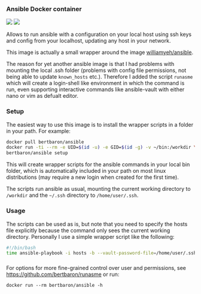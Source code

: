 ### Ansible Docker container

[![](https://images.microbadger.com/badges/version/bertbaron/ansible.svg)](http://microbadger.com/images/bertbaron/ansible "Get your own version badge on microbadger.com") [![](https://images.microbadger.com/badges/image/bertbaron/ansible.svg)](http://microbadger.com/images/bertbaron/ansible "Get your own image badge on microbadger.com")

Allows to run ansible with a configuration on your local host using ssh keys and config
from your localhost, updating any host in your network.

This image is actually a small wrapper around the image [williamyeh/ansible](https://hub.docker.com/r/williamyeh/ansible/).

The reason for yet another ansible image is that I had problems with mounting the local .ssh folder
(problems with config file permissions, not being able to update `known_hosts` etc.). Therefore I added
the script `runasme` which will create a login-shell like environment in which the command is run, even supporting
interactive commands like ansible-vault with either nano or vim as defualt editor.

### Setup

The easiest way to use this image is to install the wrapper scripts in a folder in your path. For example:

```bash
docker pull bertbaron/ansible
docker run -ti --rm -e UID=$(id -u) -e GID=$(id -g) -v ~/bin:/workdir \
bertbaron/ansible setup
```

This will create wrapper scripts for the ansible commands in your local bin folder, which is automatically included in
your path on most linux distributions (may require a new login when created for the first time).

The scripts run ansible as usual, mounting the current working directory to ```/workdir``` and the ```~/.ssh```
directory to ```/home/user/.ssh```.


### Usage

The scripts can be used as is, but note that you need to specify the hosts file explicitly because the command only sees
the current working directory. Personally I use a simple wrapper script like the following:

```bash
#!/bin/bash
time ansible-playbook -i hosts -b --vault-password-file=/home/user/.ssh/.pwd site.yml "$@"
```

###

For options for more fine-grained control over user and permissions, see https://github.com/bertbaron/runasme or run:

```shell
docker run --rm bertbaron/ansible -h
```
